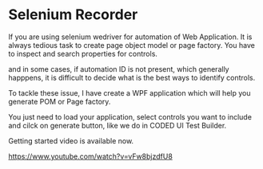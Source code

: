 # Selenium Recorder

If you are using selenium wedriver for automation of Web Application. It is always tedious task to create page object model or page factory. You have to inspect and search properties for controls.

and in some cases, if automation ID is not present, which generally happpens, it is difficult to decide what is the best ways to identify controls.

To tackle these issue, I have create a WPF application which will help you generate POM or Page factory. 

You just need to load your application, select controls you want to include and cilck on generate button, like we do in CODED UI Test Builder.



Getting started video is available now.

 https://www.youtube.com/watch?v=vFw8bjzdfU8

